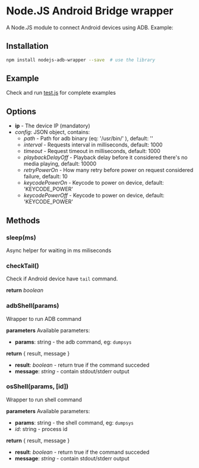 # Node.JS Android Bridge wrapper

A Node.JS module to connect Android devices using ADB. Example:

## Installation

````bash
npm install nodejs-adb-wrapper --save  # use the library
````

## Example

Check and run [test.js](./test.js) for complete examples

## Options

* **ip** - The device IP (mandatory)
* *config*: JSON object, contains:
  * *path* - Path for adb binary (eq: '/usr/bin/' ), default: ''
  * *interval* - Requests interval in milliseconds, default: 1000
  * *timeout* - Request timeout in milliseconds, default: 1000
  * *playbackDelayOff* - Playback delay before it considered there's no media playing, default: 10000
  * *retryPowerOn* - How many retry before power on request considered failure, default: 10
  * *keycodePowerOn* - Keycode to power on device, default: 'KEYCODE_POWER'
  * *keycodePowerOff* - Keycode to power on device, default: 'KEYCODE_POWER'

## Methods

### sleep(ms)

Async helper for waiting in ms  miliseconds

### checkTail()

Check if Android device have `tail` command.

**return**
*boolean*

### adbShell(params)

Wrapper to run ADB command

**parameters**
Available parameters:

* **params**: string - the adb command, eg: `dumpsys`

**return**
{ result, message }

* **result**: *boolean* - return true if the command succeded
* **message**: *string* - contain stdout/stderr output

### osShell(params, [id])

Wrapper to run shell command

**parameters**
Available parameters:

* **params**: string - the shell command, eg: `dumpsys`
* *id*: string - process id

**return**
{ result, message }

* **result**: *boolean* - return true if the command succeded
* **message**: *string* - contain stdout/stderr output
